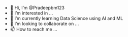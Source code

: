 - 👋 Hi, I’m @Pradeepbm123
- 👀 I’m interested in ...
- 🌱 I’m currently learning Data Science using AI and ML
- 💞️ I’m looking to collaborate on ...
- 📫 How to reach me ...

<!---
Pradeepbm123/Pradeepbm123 is a ✨ special ✨ repository because its `README.md` (this file) appears on your GitHub profile.
You can click the Preview link to take a look at your changes.
--->
